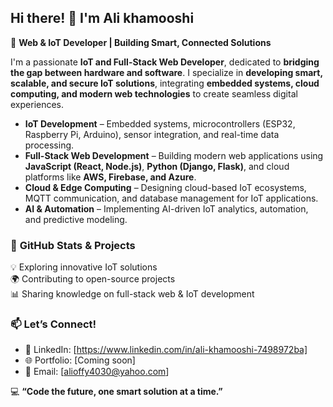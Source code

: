 ## Hi there! 👋 I'm Ali khamooshi 

🚀 **Web & IoT Developer | Building Smart, Connected Solutions**  

I'm a passionate **IoT and Full-Stack Web Developer**, dedicated to **bridging the gap between hardware and software**. I specialize in **developing smart, scalable, and secure IoT solutions**, integrating **embedded systems, cloud computing, and modern web technologies** to create seamless digital experiences.  


- **IoT Development** – Embedded systems, microcontrollers (ESP32, Raspberry Pi, Arduino), sensor integration, and real-time data processing.  
- **Full-Stack Web Development** – Building modern web applications using **JavaScript (React, Node.js)**, **Python (Django, Flask)**, and cloud platforms like **AWS, Firebase, and Azure**.  
- **Cloud & Edge Computing** – Designing cloud-based IoT ecosystems, MQTT communication, and database management for IoT applications.  
- **AI & Automation** – Implementing AI-driven IoT analytics, automation, and predictive modeling.  

### 📌 **GitHub Stats & Projects**  
💡 Exploring innovative IoT solutions  
🌍 Contributing to open-source projects  
📊 Sharing knowledge on full-stack web & IoT development  

### 📫 **Let’s Connect!**  
- 💼 LinkedIn: [https://www.linkedin.com/in/ali-khamooshi-7498972ba]
- 🌐 Portfolio: [Coming soon]
- 📧 Email: [alioffy4030@yahoo.com]  

💻 **“Code the future, one smart solution at a time.”**  
